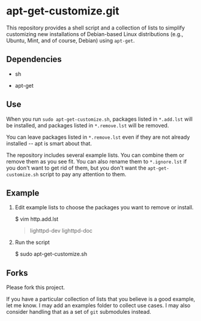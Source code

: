apt-get-customize.git
=====================

This repository provides a shell script and a collection of lists to 
simplify customizing new installations of Debian-based Linux 
distributions (e.g., Ubuntu, Mint, and of course, Debian) using 
`apt-get`.

Dependencies
------------
* sh

* apt-get

Use
---
When you run `sudo apt-get-customize.sh`, packages listed in `*.add.lst` 
will be installed, and packages listed in `*.remove.lst` will be removed.

You can leave packages listed in `*.remove.lst` even if they are not 
already installed -- apt is smart about that.

The repository includes several example lists. You can combine them or 
remove them as you see fit. You can also rename them to `*.ignore.lst` 
if you don't want to get rid of them, but you don't want the 
`apt-get-customize.sh` script to pay any attention to them.

Example
-------

1.  Edit example lists to choose the packages you want to remove or install.
    
    $ vim http.add.lst
    >    lighttpd-dev
    >    lighttpd-doc

2.  Run the script

    $ sudo apt-get-customize.sh

Forks
-----
Please fork this project.

If you have a particular collection of lists that you believe is a good 
example, let me know. I may add an examples folder to collect use cases. 
I may also consider handling that as a set of `git` submodules instead.
